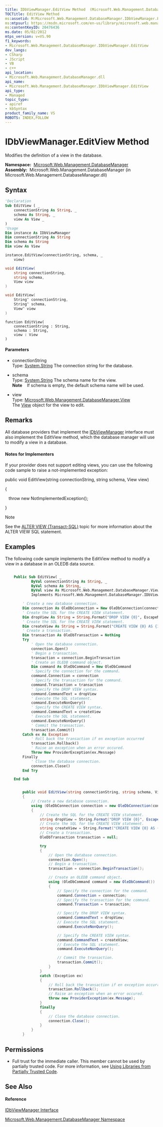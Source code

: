 ```yaml
---
title: IDbViewManager.EditView Method  (Microsoft.Web.Management.DatabaseManager)
TOCTitle: EditView Method
ms:assetid: M:Microsoft.Web.Management.DatabaseManager.IDbViewManager.EditView(System.String,System.String,Microsoft.Web.Management.DatabaseManager.View)
ms:mtpsurl: https://msdn.microsoft.com/en-us/library/microsoft.web.management.databasemanager.idbviewmanager.editview(v=VS.90)
ms:contentKeyID: 20476436
ms.date: 05/02/2012
mtps_version: v=VS.90
f1_keywords:
- Microsoft.Web.Management.DatabaseManager.IDbViewManager.EditView
dev_langs:
- CSharp
- JScript
- VB
- c++
api_location:
- Microsoft.Web.Management.DatabaseManager.dll
api_name:
- Microsoft.Web.Management.DatabaseManager.IDbViewManager.EditView
api_type:
- Managed
topic_type:
- apiref
- kbSyntax
product_family_name: VS
ROBOTS: INDEX,FOLLOW
---
```


# IDbViewManager.EditView Method

Modifies the definition of a view in the database.

**Namespace:**  [Microsoft.Web.Management.DatabaseManager](microsoft-web-management-databasemanager-namespace.md)  
**Assembly:**  Microsoft.Web.Management.DatabaseManager (in Microsoft.Web.Management.DatabaseManager.dll)

## Syntax

``` vb
'Declaration
Sub EditView ( _
    connectionString As String, _
    schema As String, _
    view As View _
)
'Usage
Dim instance As IDbViewManager
Dim connectionString As String
Dim schema As String
Dim view As View

instance.EditView(connectionString, schema, _
    view)
```

``` csharp
void EditView(
    string connectionString,
    string schema,
    View view
)
```

``` c++
void EditView(
    String^ connectionString, 
    String^ schema, 
    View^ view
)
```

``` jscript
function EditView(
    connectionString : String, 
    schema : String, 
    view : View
)
```

#### Parameters

  - connectionString  
    Type: [System.String](https://msdn.microsoft.com/en-us/library/s1wwdcbf\(v=vs.90\))  
    The connection string for the database.  

<!-- end list -->

  - schema  
    Type: [System.String](https://msdn.microsoft.com/en-us/library/s1wwdcbf\(v=vs.90\))  
    The schema name for the view.  
    **Note**    If schema is empty, the default schema name will be used.  

<!-- end list -->

  - view  
    Type: [Microsoft.Web.Management.DatabaseManager.View](view-class-microsoft-web-management-databasemanager.md)  
    The [View](view-class-microsoft-web-management-databasemanager.md) object for the view to edit.  

## Remarks

All database providers that implement the [IDbViewManager](idbviewmanager-interface-microsoft-web-management-databasemanager.md) interface must also implement the EditView method, which the database manager will use to modify a view in a database.

### 

#### Notes for Implementers

If your provider does not support editing views, you can use the following code sample to raise a not-implemented exception:

public void EditView(string connectionString, string schema, View view)

{

   throw new NotImplementedException();

}


> [!NOTE]  
> See the [ALTER VIEW (Transact-SQL)](http://msdn.microsoft.com/en-us/library/ms173846.aspx) topic for more information about the ALTER VIEW SQL statement.


## Examples

The following code sample implements the EditView method to modify a view in a database in an OLEDB data source.

``` vb

    Public Sub EditView( _
            ByVal connectionString As String, _
            ByVal schema As String, _
            ByVal view As Microsoft.Web.Management.DatabaseManager.View) _
            Implements Microsoft.Web.Management.DatabaseManager.IDbViewManager.EditView

        ' Create a new database connection.
        Dim connection As OleDbConnection = New OleDbConnection(connectionString)
        ' Create the SQL for the CREATE VIEW statement.
        Dim dropView As String = String.Format("DROP VIEW {0}", EscapeName(view.Name))
        ' Create the SQL for the CREATE VIEW statement.
        Dim createView As String = String.Format("CREATE VIEW {0} AS {1}", EscapeName(view.Name), view.Definition)
        ' Create a transaction.
        Dim transaction As OleDbTransaction = Nothing
        Try
            ' Open the database connection.
            connection.Open()
            ' Begin a transaction.
            transaction = connection.BeginTransaction
            ' Create an OLEDB command object.
            Dim command As OleDbCommand = New OleDbCommand
            ' Specify the connection for the command.
            command.Connection = connection
            ' Specify the transaction for the command.
            command.Transaction = transaction
            ' Specify the DROP VIEW syntax.
            command.CommandText = dropView
            ' Execute the SQL statement.
            command.ExecuteNonQuery()
            ' Specify the CREATE VIEW syntax.
            command.CommandText = createView
            ' Execute the SQL statement.
            command.ExecuteNonQuery()
            ' Commit the transaction.
            transaction.Commit()
        Catch ex As Exception
            ' Roll back the transaction if en exception occurred
            transaction.Rollback()
            ' Raise an exception when an error occured.
            Throw New ProviderException(ex.Message)
        Finally
            ' Close the database connection.
            connection.Close()
        End Try

    End Sub

```

``` csharp

        public void EditView(string connectionString, string schema, View view)
        {
            // Create a new database connection.
            using (OleDbConnection connection = new OleDbConnection(connectionString))
            {
                // Create the SQL for the CREATE VIEW statement.
                string dropView = String.Format("DROP VIEW {0}", EscapeName(view.Name));
                // Create the SQL for the CREATE VIEW statement.
                string createView = String.Format("CREATE VIEW {0} AS {1}", EscapeName(view.Name), view.Definition);
                // Create a transaction.
                OleDbTransaction transaction = null;

                try
                {
                    // Open the database connection.
                    connection.Open();
                    // Begin a transaction.
                    transaction = connection.BeginTransaction();

                    // Create an OLEDB command object.
                    using (OleDbCommand command = new OleDbCommand())
                    {
                        // Specify the connection for the command.
                        command.Connection = connection;
                        // Specify the transaction for the command.
                        command.Transaction = transaction;

                        // Specify the DROP VIEW syntax.
                        command.CommandText = dropView;
                        // Execute the SQL statement.
                        command.ExecuteNonQuery();

                        // Specify the CREATE VIEW syntax.
                        command.CommandText = createView;
                        // Execute the SQL statement.
                        command.ExecuteNonQuery();

                        // Commit the transaction.
                        transaction.Commit();
                    }
                }
                catch (Exception ex)
                {
                    // Roll back the transaction if en exception occurred
                    transaction.Rollback();
                    // Raise an exception when an error occured.
                    throw new ProviderException(ex.Message);
                }
                finally
                {
                    // Close the database connection.
                    connection.Close();
                }
            }
        }

```

## Permissions

  - Full trust for the immediate caller. This member cannot be used by partially trusted code. For more information, see [Using Libraries from Partially Trusted Code](https://msdn.microsoft.com/en-us/library/8skskf63\(v=vs.90\)).

## See Also

#### Reference

[IDbViewManager Interface](idbviewmanager-interface-microsoft-web-management-databasemanager.md)

[Microsoft.Web.Management.DatabaseManager Namespace](microsoft-web-management-databasemanager-namespace.md)


